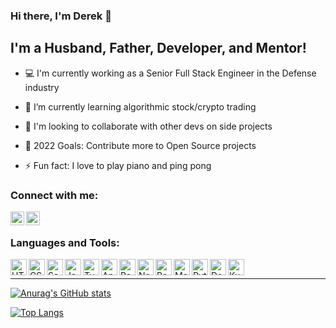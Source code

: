 ### Hi there, I'm Derek 👋

## I'm a Husband, Father, Developer, and Mentor!

- 💻 I'm currently working as a Senior Full Stack Engineer in the Defense industry

- 🌱 I’m currently learning algorithmic stock/crypto trading

- 👯 I'm looking to collaborate with other devs on side projects

- 🥅 2022 Goals: Contribute more to Open Source projects

- ⚡ Fun fact: I love to play piano and ping pong

### Connect with me:

[<img align="left" alt="derekmborges | LinkedIn" width="22px" src="https://cdn.jsdelivr.net/npm/simple-icons@v3/icons/linkedin.svg" />][linkedin]
[<img align="left" alt="derekmborges | HackerRank" width="22px" src="https://cdn.jsdelivr.net/npm/simple-icons@v3/icons/hackerrank.svg" />][hackerrank]

<br />

### Languages and Tools:
[<img align="left" alt="HTLM5" width="26px" src="https://cdn.jsdelivr.net/npm/simple-icons@v3/icons/html5.svg" />][html5]
[<img align="left" alt="CSS" width="26px" src="https://cdn.jsdelivr.net/npm/simple-icons@v3/icons/css3.svg" />][css]
[<img align="left" alt="Sass" width="26px" src="https://cdn.jsdelivr.net/npm/simple-icons@v3/icons/sass.svg" />][sass]
[<img align="left" alt="Javascript" width="26px" src="https://cdn.jsdelivr.net/npm/simple-icons@v3/icons/javascript.svg" />][javascript]
[<img align="left" alt="Typescript" width="26px" src="https://cdn.jsdelivr.net/npm/simple-icons@v3/icons/typescript.svg" />][typescript]
[<img align="left" alt="Angular" width="26px" src="https://cdn.jsdelivr.net/npm/simple-icons@v3/icons/angular.svg" />][angular]
[<img align="left" alt="React" width="26px" src="https://cdn.jsdelivr.net/npm/simple-icons@v3/icons/react.svg" />][react]
[<img align="left" alt="Node.js" width="26px" src="https://cdn.jsdelivr.net/npm/simple-icons@v3/icons/node-dot-js.svg" />][nodejs]
[<img align="left" alt="Postgres" width="26px" src="https://cdn.jsdelivr.net/npm/simple-icons@v3/icons/postgresql.svg" />][postgres]
[<img align="left" alt="MongoDB" width="26px" src="https://cdn.jsdelivr.net/npm/simple-icons@v3/icons/mongodb.svg" />][mongodb]
[<img align="left" alt="Python" width="26px" src="https://cdn.jsdelivr.net/npm/simple-icons@v3/icons/python.svg" />][python]
[<img align="left" alt="Docker" width="26px" src="https://cdn.jsdelivr.net/npm/simple-icons@v3/icons/docker.svg" />][docker]
[<img align="left" alt="Kubernetes" width="26px" src="https://cdn.jsdelivr.net/npm/simple-icons@v3/icons/kubernetes.svg" />][kubernetes]

<br />

---

[![Anurag's GitHub stats](https://github-readme-stats.vercel.app/api?username=derekmborges&show_icons=true&hide_border=true&count_private=true)](https://github.com/anuraghazra/github-readme-stats)

[![Top Langs](https://github-readme-stats.vercel.app/api/top-langs/?username=derekmborges)](https://github.com/anuraghazra/github-readme-stats)

<br />
<br />

[linkedin]: https://www.linkedin.com/in/derek-borges
[hackerrank]: https://www.hackerrank.com/derek_m_borges
[html5]: https://developer.mozilla.org/en-US/docs/Glossary/HTML5
[css]: https://www.tutorialrepublic.com/css-tutorial
[sass]: https://sass-lang.com
[javascript]: https://www.javascript.com
[typescript]: https://www.typescriptlang.org
[angular]: https://angular.io
[react]: https://reactjs.org
[nodejs]: https://nodejs.org
[postgres]: https://www.postgresql.org
[mongodb]: https://www.mongodb.com
[python]: https://www.python.org
[docker]: https://www.docker.com
[kubernetes]: https://kubernetes.io
